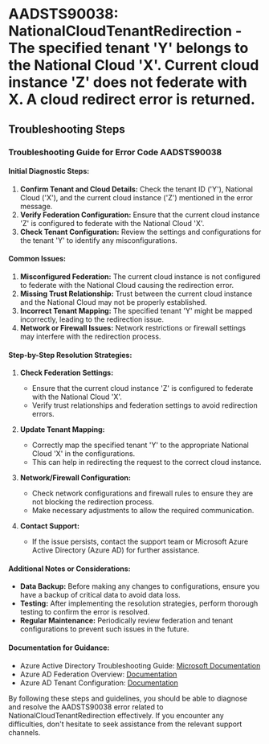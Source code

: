 # AADSTS90038: NationalCloudTenantRedirection - The specified tenant 'Y' belongs to the National Cloud 'X'. Current cloud instance 'Z' does not federate with X. A cloud redirect error is returned.


## Troubleshooting Steps
### Troubleshooting Guide for Error Code AADSTS90038

#### Initial Diagnostic Steps:
1. **Confirm Tenant and Cloud Details:** Check the tenant ID ('Y'), National Cloud ('X'), and the current cloud instance ('Z') mentioned in the error message.
2. **Verify Federation Configuration:** Ensure that the current cloud instance 'Z' is configured to federate with the National Cloud 'X'.
3. **Check Tenant Configuration:** Review the settings and configurations for the tenant 'Y' to identify any misconfigurations.

#### Common Issues:
1. **Misconfigured Federation:** The current cloud instance is not configured to federate with the National Cloud causing the redirection error.
2. **Missing Trust Relationship:** Trust between the current cloud instance and the National Cloud may not be properly established.
3. **Incorrect Tenant Mapping:** The specified tenant 'Y' might be mapped incorrectly, leading to the redirection issue.
4. **Network or Firewall Issues:** Network restrictions or firewall settings may interfere with the redirection process.

#### Step-by-Step Resolution Strategies:
1. **Check Federation Settings:**
    - Ensure that the current cloud instance 'Z' is configured to federate with the National Cloud 'X'.
    - Verify trust relationships and federation settings to avoid redirection errors.

2. **Update Tenant Mapping:**
    - Correctly map the specified tenant 'Y' to the appropriate National Cloud 'X' in the configurations.
    - This can help in redirecting the request to the correct cloud instance.

3. **Network/Firewall Configuration:**
    - Check network configurations and firewall rules to ensure they are not blocking the redirection process.
    - Make necessary adjustments to allow the required communication.

4. **Contact Support:**
    - If the issue persists, contact the support team or Microsoft Azure Active Directory (Azure AD) for further assistance.
    
#### Additional Notes or Considerations:
- **Data Backup:** Before making any changes to configurations, ensure you have a backup of critical data to avoid data loss.
- **Testing:** After implementing the resolution strategies, perform thorough testing to confirm the error is resolved.
- **Regular Maintenance:** Periodically review federation and tenant configurations to prevent such issues in the future.

#### Documentation for Guidance:
- Azure Active Directory Troubleshooting Guide: [Microsoft Documentation](https://docs.microsoft.com/en-us/azure/active-directory/)
- Azure AD Federation Overview: [Documentation](https://docs.microsoft.com/en-us/azure/active-directory/hybrid/concept-hybrid-identity-federation-management-guide)
- Azure AD Tenant Configuration: [Documentation](https://docs.microsoft.com/en-us/azure/active-directory/develop/quickstart-create-new-tenant)
  
By following these steps and guidelines, you should be able to diagnose and resolve the AADSTS90038 error related to NationalCloudTenantRedirection effectively. If you encounter any difficulties, don't hesitate to seek assistance from the relevant support channels.